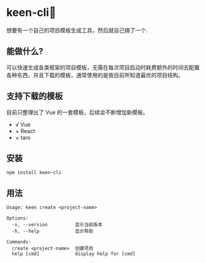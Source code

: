 # keen-cli🎯
想要有一个自己的项目模板生成工具，然后就自己搞了一个.

## 能做什么?
可以快速生成各类框架的项目模板，无需在每次项目启动时耗费额外的时间去配置各种东西，并且下载的模板，通常使用的是我目前所知道最优的项目结构。

## 支持下载的模板
目前只整理出了 Vue 的一套模板，后续会不断增加新模板。

+ √ Vue 
+ × React 
+ × taro 

## 安装
```
npm install keen-cli
```

## 用法
```
Usage: keen create <project-name>

Options:
  -v, --version          显示当前版本
  -h, --help             显示帮助

Commands:
  create <project-name>  创建项目
  help [cmd]             display help for [cmd]
```
